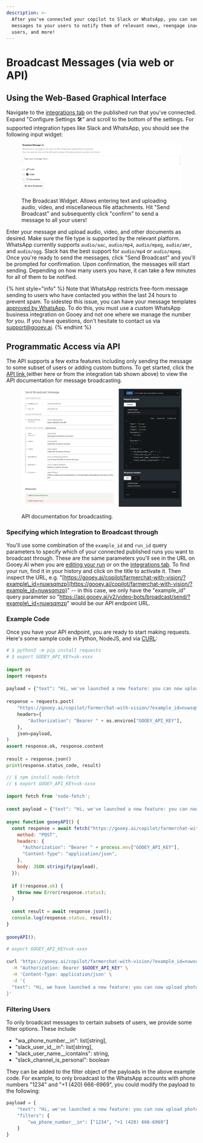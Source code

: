 ```yaml
---
description: >-
  After you've connected your copilot to Slack or WhatsApp, you can send custom
  messages to your users to notify them of relevant news, reengage inactive
  users, and more!
---
```


# Broadcast Messages (via web or API)

## Using the Web-Based Graphical Interface

Navigate to the [integrations tab](https://gooey.ai/copilot/integrations) on the published run that you've connected. Expand "Configure Settings 🛠️" and scroll to the bottom of the settings. For supported integration types like Slack and WhatsApp, you should see the following input widget:

<figure><img src="../../.gitbook/assets/image (1).png" alt=""><figcaption><p>The Broadcast Widget. Allows entering text and uploading audio, video, and miscellaneous file attachments. Hit "Send Broadcast" and subsequently click "confirm" to send a message to all your users!</p></figcaption></figure>

Enter your message and upload audio, video, and other documents as desired. Make sure the file type is supported by the relevant platform. WhatsApp currently supports `audio/aac`, `audio/mp4`, `audio/mpeg`, `audio/amr`, and `audio/ogg`. Slack has the best support for `audio/mp4` or `audio/mpeg`. Once you're ready to send the messages, click "Send Broadcast" and you'll be prompted for confirmation. Upon confirmation, the messages will start sending. Depending on how many users you have, it can take a few minutes for all of them to be notified.

{% hint style="info" %}
Note that WhatsApp restricts free-form message sending to users who have contacted you within the last 24 hours to prevent spam. To sidestep this issue, you can have your message templates [approved by WhatsApp](https://www.facebook.com/business/help/2055875911147364). To do this, you must use a custom WhatsApp business integration on Gooey and not one where we manage the number for you. If you have questions, don't hesitate to contact us via [support@gooey.ai](mailto:support@gooey.ai).
{% endhint %}

## Programmatic Access via API

The API supports a few extra features including only sending the message to some subset of users or adding custom buttons. To get started, click the [API link ](https://api.gooey.ai/docs#operation/video-bots__broadcast)(either here or from the integration tab shown above) to view the API documentation for message broadcasting.

<figure><img src="../../.gitbook/assets/image (3).png" alt=""><figcaption><p>API documentation for broadcasting.</p></figcaption></figure>

### Specifying which Integration to Broadcast through

You'll use some combination of the `example_id` and `run_id` query parameters to specify which of your connected published runs you want to broadcast through. These are the same parameters you'll see in the URL on Gooey.AI when you are [editing your run](https://gooey.ai/copilot) or on the [integrations tab](https://gooey.ai/copilot/integrations). To find your run, find it in your history and click on the title to activate it. Then inspect the URL, e.g. "[https://gooey.ai/copilot/farmerchat-with-vision/?example\_id=nuwsqmzp](https://gooey.ai/copilot/farmerchat-with-vision/?example_id=nuwsqmzp)" -- in this case, we only have the "example\_id" query parameter so "https://api.gooey.ai/v2/video-bots/broadcast/send/?example\_id=nuwsqmzp" would be our API endpoint URL.

### Example Code

Once you have your API endpoint, you are ready to start making requests. Here's some sample code in Python, NodeJS, and via [CURL](https://everything.curl.dev/get):

```python
# $ python3 -m pip install requests
# $ export GOOEY_API_KEY=sk-xxxx

import os
import requests

payload = {"text": "Hi, we've launched a new feature: you can now upload photos of your crops and ask questions about them!"}

response = requests.post(
    "https://gooey.ai/copilot/farmerchat-with-vision/?example_id=nuwsqmzp",
    headers={
        "Authorization": "Bearer " + os.environ["GOOEY_API_KEY"],
    },
    json=payload,
)
assert response.ok, response.content

result = response.json()
print(response.status_code, result)
```

```javascript
// $ npm install node-fetch
// $ export GOOEY_API_KEY=sk-xxxx

import fetch from 'node-fetch';

const payload = {"text": "Hi, we've launched a new feature: you can now upload photos of your crops and ask questions about them!"};

async function gooeyAPI() {
  const response = await fetch("https://gooey.ai/copilot/farmerchat-with-vision/?example_id=nuwsqmzp", {
    method: "POST",
    headers: {
      "Authorization": "Bearer " + process.env["GOOEY_API_KEY"],
      "Content-Type": "application/json",
    },
    body: JSON.stringify(payload),
  });

  if (!response.ok) {
    throw new Error(response.status);
  }

  const result = await response.json();
  console.log(response.status, result);
}

gooeyAPI();
```

```bash
# export GOOEY_API_KEY=sk-xxxx

curl 'https://gooey.ai/copilot/farmerchat-with-vision/?example_id=nuwsqmzp' \
  -H "Authorization: Bearer $GOOEY_API_KEY" \
  -H 'Content-Type: application/json' \
  -d '{
  "text": "Hi, we have launched a new feature: you can now upload photos of your crops and ask questions about them!"
}'
```

### Filtering Users

To only broadcast messages to certain subsets of users, we provide some filter options. These include&#x20;

* "wa\_phone\_number\_\_in": list\[string],
* "slack\_user\_id\_\_in": list\[string],
* "slack\_user\_name\_\_icontains": string,
* "slack\_channel\_is\_personal": boolean

They can be added to the filter object of the payloads in the above example code. For example, to only broadcast to the WhatsApp accounts with phone numbers "1234" and "+1 (420) 666-6969", you could modify the payload to the following:

```python
payload = {
    "text": "Hi, we've launched a new feature: you can now upload photos of your crops and ask questions about them!",
    "filters": {
        "wa_phone_number__in": ["1234", "+1 (420) 666-6969"]
    }
}
```
